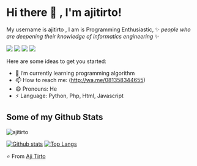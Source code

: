  
# Hi there 👋 , I'm ajitirto!


My username is  ajitirto , I am is Programming Enthusiastic, ✨ _people who are deepening their knowledge of informatics engineering_ ✨ 


<p>
    <a href="https://ajiwoke.wordpress.com" target="blank"><img src="https://img.shields.io/badge/Website-ajiwoke-green?" /></a>
    <a href="https://linkedin.bagusfe.com" target="blank"><img src="https://img.shields.io/badge/Bagus_Frayoga-30302f?style=flat&logo=linkedin" /></a>
    <a href="https://medium.com/@bagusfe" target="blank"><img src="https://img.shields.io/badge/Bagus_Frayoga-30302f?style=flat&logo=medium" /></a>
    <a href="https://tw.bagusfe.com" target="blank"><img src="https://img.shields.io/badge/@bagusfe_-30302f?style=flat&logo=twitter" /></a>
</p>

Here are some ideas to get you started:

- 🌱 I’m currently learning programming algorithm
- 📫 How to reach me: (http://wa.me/081358344655)
- 😄 Pronouns: He
- ⚡ Language: Python, Php, Html, Javascript

## Some of my Github Stats

<p align=left> <img src=https://komarev.com/ghpvc/?username=ajitirto alt=ajitirto /> </p>

[![Github stats](https://github-readme-stats.vercel.app/api?username=ajitirto&show_icons=true&include_all_commits=true)](https://github.com/ajitirto/github-readme-stats)
[![Top Langs](https://github-readme-stats.vercel.app/api/top-langs/?username=ajitirto&layout=compact)](https://github.com/ajitirtoi/github-readme-stats)

⭐️ From [Aji Tirto ](https://github.com/ajitirto)
